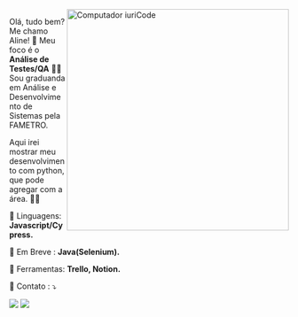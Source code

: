 <img src="https://user-images.githubusercontent.com/116390525/210088746-0cbb450b-00d7-4c79-86b7-3045de75fdeb.gif" min-width="400px" max-width="400px" width="400px" align="right" alt="Computador iuriCode"> 

<p align="left"> 
  Olá, tudo bem? Me chamo Aline! 👋 Meu foco é o <strong> Análise de Testes/QA</strong> 👩‍💻
  Sou graduanda em Análise e Desenvolvimento de Sistemas pela FAMETRO.<br>
  </p>
  <p>
  Aqui irei mostrar meu desenvolvimento com python, que pode agregar com a área. 👩‍💻
</p>

<p align="left">
  🦄 Linguagens: <strong>Javascript/Cypress.</strong> 
</p>

<p align="left">
  🔮 Em Breve : <strong>Java(Selenium).</strong>
</p>

<p align="left">
  💼 Ferramentas: <strong>Trello, Notion.</strong>
</p>

<p align="left">
  💌 Contato : ⤵️
</p>


          
          
          

 
  

<div> 
  <a href = "aline.santana.dev10@gmail.com"><img src="https://img.shields.io/badge/-Gmail-%23333?style=for-the-badge&logo=gmail&logoColor=white" target="_blank"></a>
  <a href="https://www.linkedin.com/in/aline-sousa-santana-131535256/" target="_blank"><img src="https://img.shields.io/badge/-LinkedIn-%230077B5?style=for-the-badge&logo=linkedin&logoColor=white" target="_blank"></a> 
 

 
</div>
